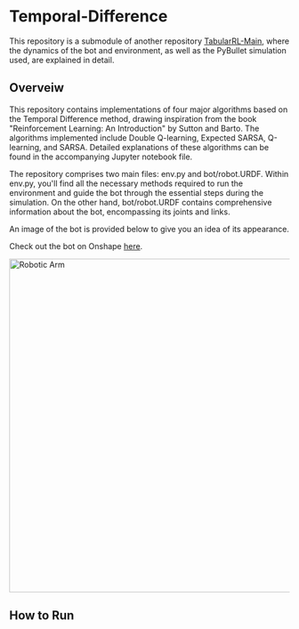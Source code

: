 # Temporal-Difference


This repository is a submodule of another repository [TabularRL-Main](https://github.com/TheUndercover01/TabularRL-Main/tree/main), where the dynamics of the bot and environment, as well as the PyBullet simulation used, are explained in detail. 


## Overveiw

This repository contains implementations of four major algorithms based on the Temporal Difference method, drawing inspiration from the book "Reinforcement Learning: An Introduction" by Sutton and Barto. The algorithms implemented include Double Q-learning, Expected SARSA, Q-learning, and SARSA. Detailed explanations of these algorithms can be found in the accompanying Jupyter notebook file.

The repository comprises two main files: env.py and bot/robot.URDF. Within env.py, you'll find all the necessary methods required to run the environment and guide the bot through the essential steps during the simulation. On the other hand, bot/robot.URDF contains comprehensive information about the bot, encompassing its joints and links.

An image of the bot is provided below to give you an idea of its appearance.

Check out the bot on Onshape [here](https://cad.onshape.com/documents/04a8f06c4e82eef0aab52342/w/e26ea93d189b4fb4644d2868/e/ce0ae9d693e713171509edc4?renderMode=0&leftPanel=false&uiState=65b6963083efbe35d664705e).

<img src="https://github.com/TheUndercover01/TabularRL-Robotics/blob/main/image_bot.png?raw=true" alt="Robotic Arm" width="575" height="600">


## How to Run

